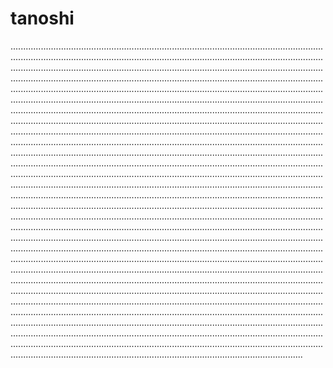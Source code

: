 # tanoshi
................................................................................................................................................................................................................................................................................................................................................................................................................................................................................................................................................................................................................................................................................................................................................................................................................................................................................................................................................................................................................................................................................................................................................................................................................................................................................................................................................................................................................................................................................................................................................................................................................................................................................................................................................................................................................................................................................................................................................................................................................................................................................................................................................................................................................................................................................................................................................................................................................................................................................................................................................................................................................................................................................................................................................................................................................................................................................................................................................................................................................................................................................................................................................................................................................................................................................................................................................................................................................................................................................................................................................................................................................................................................................................................................................................................................................................................................